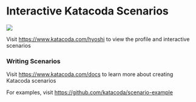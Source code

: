 # Interactive Katacoda Scenarios

[![](http://shields.katacoda.com/katacoda/hyoshi/count.svg)](https://www.katacoda.com/hyoshi "Get your profile on Katacoda.com")

Visit https://www.katacoda.com/hyoshi to view the profile and interactive scenarios

### Writing Scenarios
Visit https://www.katacoda.com/docs to learn more about creating Katacoda scenarios

For examples, visit https://github.com/katacoda/scenario-example
